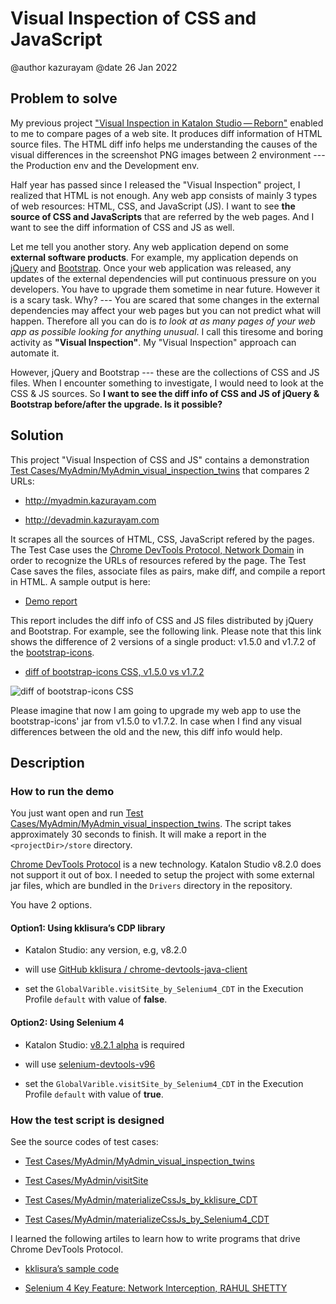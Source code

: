 # Visual Inspection of CSS and JavaScript

@author kazurayam
@date 26 Jan 2022

## Problem to solve

My previous project ["Visual Inspection in Katalon Studio — Reborn"](https://forum.katalon.com/t/visual-inspection-in-katalon-studio-reborn/57440) enabled to me to compare pages of a web site. It produces diff information of HTML source files. The HTML diff info helps me understanding the causes of the visual differences in the screenshot PNG images between 2 environment --- the Production env and the Development env.

Half year has passed since I released the "Visual Inspection" project, I realized that HTML is not enough. Any web app consists of mainly 3 types of web resources: HTML, CSS, and JavaScript (JS). I want to see **the source of CSS and JavaScripts** that are referred by the web pages. And I want to see the diff information of CSS and JS as well.

Let me tell you another story. Any web application depend on some **external software products**. For example, my application depends on [jQuery](https://jquery.com/) and [Bootstrap](https://getbootstrap.com/). Once your web application was released, any updates of the external dependencies will put continuous pressure on you developers. You have to upgrade them sometime in near future. However it is a scary task. Why? --- You are scared that some changes in the external dependencies may affect your web pages but you can not predict what will happen. Therefore all you can do is *to look at as many pages of your web app as possible looking for anything unusual*. I call this tiresome and boring activity as **"Visual Inspection"**. My "Visual Inspection" approach can automate it.

However, jQuery and Bootstrap --- these are the collections of CSS and JS files. When I encounter something to investigate, I would need to look at the CSS & JS sources. So **I want to see the diff info of CSS and JS of jQuery & Bootstrap before/after the upgrade. Is it possible?**

## Solution

This project "Visual Inspection of CSS and JS" contains a demonstration [Test Cases/MyAdmin/MyAdmin\_visual\_inspection\_twins](Scripts/MyAdmin/MyAdmin_visual_inspection_twins/Script1643034427943.groovy) that compares 2 URLs:

-   <http://myadmin.kazurayam.com>

-   <http://devadmin.kazurayam.com>

It scrapes all the sources of HTML, CSS, JavaScript refered by the pages. The Test Case uses the [Chrome DevTools Protocol, Network Domain](https://chromedevtools.github.io/devtools-protocol/tot/Network/) in order to recognize the URLs of resources refered by the page. The Test Case saves the files, associate files as pairs, make diff, and compile a report in HTML. A sample output is here:

-   [Demo report](https://kazurayam.github.io/VisualInspectionOfCssAndJs/demo/MyAdmin_visual_inspection_twins-index.html)

This report includes the diff info of CSS and JS files distributed by jQuery and Bootstrap. For example, see the following link. Please note that this link shows the difference of 2 versions of a single product: v1.5.0 and v1.7.2 of the [bootstrap-icons](https://icons.getbootstrap.com/).

-   [diff of bootstrap-icons CSS, v1.5.0 vs v1.7.2](https://kazurayam.github.io/VisualInspectionOfCssAndJs/demo/MyAdmin_visual_inspection_twins/20220126_220156/objects/4c2502854bbc5defa960ad2604c46b46c709eb40.html)

![diff of bootstrap-icons CSS](https://kazurayam.github.io/VisualInspectionOfCssAndJs/images/diff_bootstrap-icons.png)

Please imagine that now I am going to upgrade my web app to use the bootstrap-icons' jar from v1.5.0 to v1.7.2. In case when I find any visual differences between the old and the new, this diff info would help.

## Description

### How to run the demo

You just want open and run [Test Cases/MyAdmin/MyAdmin\_visual\_inspection\_twins](Scripts/MyAdmin/MyAdmin_visual_inspection_twins/Script1643034427943.groovy). The script takes approximately 30 seconds to finish. It will make a report in the `<projectDir>/store` directory.

[Chrome DevTools Protocol](https://chromedevtools.github.io/devtools-protocol/) is a new technology. Katalon Studio v8.2.0 does not support it out of box. I needed to setup the project with some external jar files, which are bundled in the `Drivers` directory in the repository.

You have 2 options.

#### Option1: Using kklisura’s CDP library

-   Katalon Studio: any version, e.g, v8.2.0

-   will use [GitHub kklisura
    /
    chrome-devtools-java-client](https://github.com/kklisura/chrome-devtools-java-client)

-   set the `GlobalVarible.visitSite_by_Selenium4_CDT` in the Execution Profile `default` with value of **false**.

#### Option2: Using Selenium 4

-   Katalon Studio: [v8.2.1 alpha](https://forum.katalon.com/t/studio-8-2-1-alpha-is-now-available-with-selenium-4/61011/) is required

-   will use [selenium-devtools-v96](https://mvnrepository.com/artifact/org.seleniumhq.selenium/selenium-devtools-v96)

-   set the `GlobalVarible.visitSite_by_Selenium4_CDT` in the Execution Profile `default` with value of **true**.

### How the test script is designed

See the source codes of test cases:

-   [Test Cases/MyAdmin/MyAdmin\_visual\_inspection\_twins](./Scripts/MyAdmin/MyAdmin_visual_inspection_twins/Script1643034427943.groovy)

-   [Test Cases/MyAdmin/visitSite](./Scripts/MyAdmin/visitSite/Script1643072442615.groovy)

-   [Test Cases/MyAdmin/materializeCssJs\_by\_kklisure\_CDT](./Scripts/MyAdmin/materializeCssJs_by_kklisura_CDT/Script1643072742739.groovy)

-   [Test Cases/MyAdmin/materializeCssJs\_by\_Selenium4\_CDT](./Scripts/MyAdmin/materializeCssJs_by_Selenium4_CDT/Script1643072750293.groovy)

I learned the following artiles to learn how to write programs that drive Chrome DevTools Protocol.

-   [kklisura’s sample code](https://github.com/kklisura/chrome-devtools-java-client/blob/master/cdt-examples/src/main/java/com/github/kklisura/cdt/examples/InterceptAndBlockUrlsExample.java)

-   [Selenium 4 Key Feature: Network Interception, RAHUL SHETTY](https://rahulshettyacademy.com/blog/index.php/2021/11/04/selenium-4-key-feature-network-interception/)
